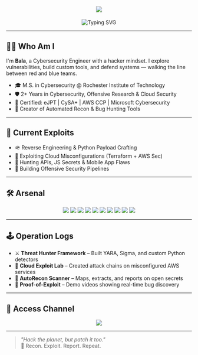 <div align="center">

<h1>
  <img src="https://readme-typing-svg.herokuapp.com?font=Fira+Code&weight=700&size=30&pause=1000&color=00FF00&center=true&vCenter=true&width=900&lines=Bala+Prasanna+Gopal+Volisetty"/>
</h1>

![Typing SVG](https://readme-typing-svg.herokuapp.com?font=Fira+Code&size=22&pause=1000&color=F70000&center=true&vCenter=true&width=1000&lines=Penetrating+the+Matrix...;Sniffing+Packets+and+Finding+Exploits...;Cloud+Defense+%7C+Zero-Day+Hunting+%7C+CTFs+%7C+Bug+Bounties)

</div>

---

## 🕵️‍♂️ Who Am I
I'm **Bala**, a Cybersecurity Engineer with a hacker mindset. I explore vulnerabilities, build custom tools, and defend systems — walking the line between red and blue teams.

- 🎓 M.S. in Cybersecurity @ Rochester Institute of Technology  
- 🛡️ 2+ Years in Cybersecurity, Offensive Research & Cloud Security  
- 🌟 Certified: eJPT | CySA+ | AWS CCP | Microsoft Cybersecurity  
- 🤖 Creator of Automated Recon & Bug Hunting Tools

---

## 🔎 Current Exploits
- 🪖 Reverse Engineering & Python Payload Crafting
- 🚨 Exploiting Cloud Misconfigurations (Terraform + AWS Sec)
- 🔫 Hunting APIs, JS Secrets & Mobile App Flaws
- 🔧 Building Offensive Security Pipelines

---

## 🛠️ Arsenal
<p align="center">
  <img src="https://img.shields.io/badge/Burpsuite-orange?style=for-the-badge&logo=burpsuite&logoColor=white"/>
  <img src="https://img.shields.io/badge/Metasploit-4E5D94?style=for-the-badge&logo=metasploit&logoColor=white"/>
  <img src="https://img.shields.io/badge/Wireshark-1679A7?style=for-the-badge&logo=wireshark&logoColor=white"/>
  <img src="https://img.shields.io/badge/Linux-black?style=for-the-badge&logo=linux&logoColor=yellow"/>
  <img src="https://img.shields.io/badge/Python-black?style=for-the-badge&logo=python&logoColor=yellow"/>
  <img src="https://img.shields.io/badge/ELK-black?style=for-the-badge&logo=elasticstack&logoColor=white"/>
  <img src="https://img.shields.io/badge/Splunk-black?style=for-the-badge&logo=splunk&logoColor=white"/>
  <img src="https://img.shields.io/badge/AWS-232F3E?style=for-the-badge&logo=amazonaws&logoColor=white"/>
  <img src="https://img.shields.io/badge/Terraform-623CE4?style=for-the-badge&logo=terraform&logoColor=white"/>
  <img src="https://img.shields.io/badge/Node.js-339933?style=for-the-badge&logo=nodedotjs&logoColor=white"/>
</p>

---

## 🕹️ Operation Logs
- ⚔️ **Threat Hunter Framework** – Built YARA, Sigma, and custom Python detectors
- 🚨 **Cloud Exploit Lab** – Created attack chains on misconfigured AWS services
- 🚀 **AutoRecon Scanner** – Maps, extracts, and reports on open secrets
- 🎥 **Proof-of-Exploit** – Demo videos showing real-time bug discovery

---

## 📱 Access Channel
<p align="center">
  <a href="https://linkedin.com/bala-prasanna-gopal-volisetty-2001" target="_blank">
    <img src="https://img.shields.io/badge/LinkedIn-0A66C2?style=for-the-badge&logo=linkedin&logoColor=white"/>
  </a>
</p>

---

> _"Hack the planet, but patch it too."_  
> 👾 Recon. Exploit. Report. Repeat.
